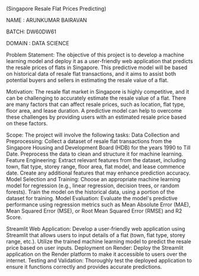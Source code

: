 (Singapore  Resale Flat Prices Predicting)

NAME : ARUNKUMAR BAIRAVAN

BATCH: DW60DW61

DOMAIN : DATA SCIENCE

Problem Statement:
The objective of this project is to develop a machine learning model and deploy it as a user-friendly web application that predicts the resale prices of flats in Singapore. This predictive model will be based on historical data of resale flat transactions, and it aims to assist both potential buyers and sellers in estimating the resale value of a flat.

Motivation:
The resale flat market in Singapore is highly competitive, and it can be challenging to accurately estimate the resale value of a flat. There are many factors that can affect resale prices, such as location, flat type, floor area, and lease duration. A predictive model can help to overcome these challenges by providing users with an estimated resale price based on these factors.

Scope:
The project will involve the following tasks:
Data Collection and Preprocessing: Collect a dataset of resale flat transactions from the Singapore Housing and Development Board (HDB) for the years 1990 to Till Date. Preprocess the data to clean and structure it for machine learning.
Feature Engineering: Extract relevant features from the dataset, including town, flat type, storey range, floor area, flat model, and lease commence date. Create any additional features that may enhance prediction accuracy.
Model Selection and Training: Choose an appropriate machine learning model for regression (e.g., linear regression, decision trees, or random forests). Train the model on the historical data, using a portion of the dataset for training.
Model Evaluation: Evaluate the model's predictive performance using regression metrics such as Mean Absolute Error (MAE), Mean Squared Error (MSE), or Root Mean Squared Error (RMSE) and R2 Score.

Streamlit Web Application: Develop a user-friendly web application using Streamlit that allows users to input details of a flat (town, flat type, storey range, etc.). Utilize the trained machine learning model to predict the resale price based on user inputs.
Deployment on Render: Deploy the Streamlit application on the Render platform to make it accessible to users over the internet.
Testing and Validation: Thoroughly test the deployed application to ensure it functions correctly and provides accurate predictions.

